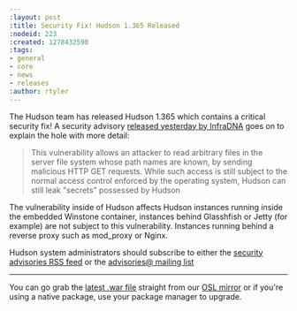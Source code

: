 ```yaml
---
:layout: post
:title: Security Fix! Hudson 1.365 Released
:nodeid: 223
:created: 1278432590
:tags:
- general
- core
- news
- releases
:author: rtyler
---
```

The Hudson team has released Hudson 1.365 which contains a critical security fix! A security advisory [released yesterday by InfraDNA](http://infradna.com/content/security-advisory-2010-07-05) goes on to explain the hole with more detail:

>This vulnerability allows an attacker to read arbitrary files in the
server file system whose path names are known, by sending malicious
HTTP GET requests. While such access is still subject to the normal
access control enforced by the operating system, Hudson can still leak
"secrets" possessed by Hudson

The vulnerability inside of Hudson affects Hudson instances running inside the embedded Winstone container, instances behind Glasshfish or Jetty (for example) are not subject to this vulnerability. Instances running behind a reverse proxy such as mod_proxy or Nginx.

Hudson system administrators should subscribe to either the [security advisories RSS feed](http://feeds.feedburner.com/hudson-security-advisories) or the [advisories@ mailing list](advisories-subscribe@hudson.dev.java.net)


----

You can go grab the [latest .war file](http://ftp.osuosl.org/pub/hudson/war/1.363/hudson.war) straight from our [OSL mirror](http://www.osuosl.org) or if you're using a native package, use your package manager to upgrade.
